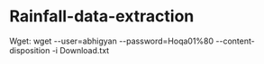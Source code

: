 # Rainfall-data-extraction
Wget:
wget --user=abhigyan --password=Hoqa01%80 --content-disposition -i Download.txt
